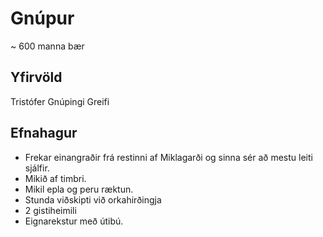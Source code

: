 # Gnúpur

~ 600 manna bær

## Yfirvöld
Tristófer Gnúpingi Greifi

## Efnahagur
- Frekar einangraðir frá restinni af Miklagarði og sinna sér að mestu leiti 
  sjálfir. 
- Mikið af timbri.
- Mikil epla og peru ræktun.
- Stunda viðskipti við orkahirðingja
- 2 gistiheimili
- Eignarekstur með útibú.

